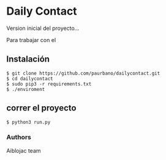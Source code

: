 # Daily Contact
Version inicial del proyecto...

Para trabajar con el

## Instalación

    $ git clone https://github.com/paurbano/dailycontact.git
    $ cd dailycontact
    $ sudo pip3 -r requirements.txt
    $ ./enviroment

## correr el proyecto

    $ python3 run.py

### Authors
Aiblojac team